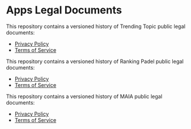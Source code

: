 # Apps Legal Documents

This repository contains a versioned history of Trending Topic public legal documents:

- [Privacy Policy](/trending-topic/privacy-policy/)
- [Terms of Service](/trending-topic/terms-of-service/)

This repository contains a versioned history of Ranking Padel public legal documents:

- [Privacy Policy](/ranking-padel/privacy-policy/)
- [Terms of Service](/ranking-padel/terms-of-service/)

This repository contains a versioned history of MAIA public legal documents:

- [Privacy Policy](/maia/privacy-policy/)
- [Terms of Service](/maia/terms-of-service/)
